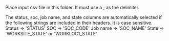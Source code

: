 Place input csv file in this folder. It must use a ; as the delimiter.

The status, soc, job name, and state columns are automatically selected if the following strings are included in their headers. It is case sensitive. 
Status 	  => 'STATUS'
SOC    	  => 'SOC_CODE'
Job name  => 'SOC_NAME'
State	  => 'WORKSITE_STATE' or 'WORKLOC1_STATE'
